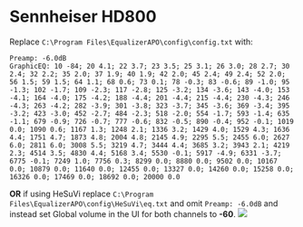 # Sennheiser HD800
Replace `C:\Program Files\EqualizerAPO\config\config.txt` with:
```
Preamp: -6.0dB
GraphicEQ: 10 -84; 20 4.1; 22 3.7; 23 3.5; 25 3.1; 26 3.0; 28 2.7; 30 2.4; 32 2.2; 35 2.0; 37 1.9; 40 1.9; 42 2.0; 45 2.4; 49 2.4; 52 2.0; 56 1.5; 59 1.5; 64 1.1; 68 0.6; 73 0.1; 78 -0.3; 83 -0.6; 89 -1.0; 95 -1.3; 102 -1.7; 109 -2.3; 117 -2.8; 125 -3.2; 134 -3.6; 143 -4.0; 153 -4.1; 164 -4.0; 175 -4.2; 188 -4.4; 201 -4.4; 215 -4.4; 230 -4.3; 246 -4.3; 263 -4.2; 282 -3.9; 301 -3.8; 323 -3.7; 345 -3.6; 369 -3.4; 395 -3.2; 423 -3.0; 452 -2.7; 484 -2.3; 518 -2.0; 554 -1.7; 593 -1.4; 635 -1.1; 679 -0.9; 726 -0.7; 777 -0.6; 832 -0.5; 890 -0.4; 952 -0.1; 1019 0.0; 1090 0.6; 1167 1.3; 1248 2.1; 1336 3.2; 1429 4.0; 1529 4.3; 1636 4.4; 1751 4.7; 1873 4.8; 2004 4.8; 2145 4.9; 2295 5.5; 2455 6.0; 2627 6.0; 2811 6.0; 3008 5.5; 3219 4.7; 3444 4.4; 3685 3.2; 3943 2.1; 4219 2.3; 4514 3.5; 4830 4.4; 5168 3.4; 5530 -0.1; 5917 -4.9; 6331 -3.7; 6775 -0.1; 7249 1.0; 7756 0.3; 8299 0.0; 8880 0.0; 9502 0.0; 10167 0.0; 10879 0.0; 11640 0.0; 12455 0.0; 13327 0.0; 14260 0.0; 15258 0.0; 16326 0.0; 17469 0.0; 18692 0.0; 20000 0.0
```
**OR** if using HeSuVi replace `C:\Program Files\EqualizerAPO\config\HeSuVi\eq.txt` and omit `Preamp: -6.0dB` and instead set Global volume in the UI for both channels to **-60**.
![](https://raw.githubusercontent.com/jaakkopasanen/AutoEq/master/results/Headphone.com/headphoncecom/onear/Sennheiser%20HD800/Sennheiser%20HD800.png)